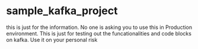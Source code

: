 # sample_kafka_project

this is just for the information. No one is asking you to use this in Production environment. This is just for testing out the funcationalities and code blocks on kafka. Use it on your personal risk 